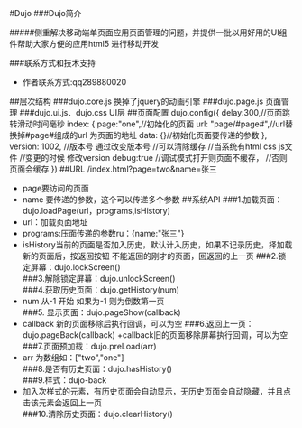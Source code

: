 #Dujo
###Dujo简介

#####侧重解决移动端单页面应用页面管理的问题，并提供一批以用好用的UI组件帮助大家方便的应用html5 进行移动开发

###联系方式和技术支持

+ 作者联系方式:qq289880020

##层次结构
###dujo.core.js  换掉了jquery的动画引擎
###dujo.page.js  页面管理
###dujo.ui.js、dujo.css UI层
##页面配置
    dujo.config({
        delay:300,//页面跳转滑动时间毫秒
        index: {
            page:"one",//初始化的页面
            url: "page/#page#",//url替换掉#page#组成的url  为页面的地址
            data: {}//初始化页面要传递的参数
        },
        version: 1002,
        //版本号 通过改变版本号
        //可以清除缓存
        //当系统有html css js文件
        //变更的时候 修改version
        debug:true
        //调试模式打开则页面不缓存，
        //否则页面会缓存
    })
##URL
/index.html?page=two&name=张三
+ page要访问的页面
+ name 要传递的参数，这个可以传递多个参数
##系统API
###1.加载页面：dujo.loadPage(url，programs,isHistory)
+ url：加载页面地址
+ programs:压面传递的参数ru：{name:"张三"}
+ isHistory当前的页面是否加入历史，默认计入历史，如果不记录历史，择加载新的页面后，按返回按钮 不能返回的刚才的页面，回返回的上一页
###2.锁定屏幕：dujo.lockScreen()                                                                          
###3.解除锁定屏幕：dujo.unlockScreen()                                                               
###4.获取历史页面：dujo.getHistory(num)
+ num 从-1 开始 如果为-1 则为倒数第一页                                                          
###5. 显示页面：dujo.pageShow(callback)
+ callback 新的页面移除后执行回调，可以为空
###6.返回上一页：dujo.pageBack(callback)
+callback旧的页面移除屏幕执行回调，可以为空                                                                     
###7.页面预加载：dujo.preLoad(arr)
+ arr 为数组如：["two","one"]                                                                      
###8.是否有历史页面：dujo.hasHistory()                                                                    
###9.样式：dujo-back
+ 加入次样式的元素，有历史页面会自动显示，无历史页面会自动隐藏，并且点击该元素会返回上一页                                                                                              
###10.清除历史页面：dujo.clearHistory()  
